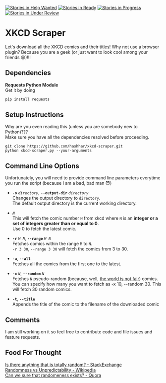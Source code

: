 [![Stories in Help Wanted](https://badge.waffle.io/hashhar/xkcd-scraper.png?label=help%20wanted&title=help%20wanted)](https://waffle.io/hashhar/xkcd-scraper)
[![Stories in Ready](https://badge.waffle.io/hashhar/xkcd-scraper.png?label=ready&title=Ready)](https://waffle.io/hashhar/xkcd-scraper)
[![Stories in Progress](https://badge.waffle.io/hashhar/xkcd-scraper.png?label=in%20progress&title=In%20Progress)](https://waffle.io/hashhar/xkcd-scraper)
[![Stories in Under Review](https://badge.waffle.io/hashhar/xkcd-scraper.png?label=under%20review&title=Under%20Review)](https://waffle.io/hashhar/xkcd-scraper)
# XKCD Scraper

Let's download all the XKCD comics and their titles! Why not use a browser plugin? Because you are a geek (or just want to look cool among your friends :satisfied:)!!!

## Dependencies

**Requests Python Module**  
Get it by doing
```python
pip install requests
```

## Setup Instructions

Why are you even reading this (unless you are somebody new to Python)???  
Make sure you have all the dependencies resolved before proceeding.

```github
git clone https://github.com/hashhar/xkcd-scraper.git
python xkcd-scraper.py --your-arguments
```

## Command Line Options

Unfortunately, you will need to provide command line parameters everytime you run the script (because I am a bad, bad man :smiling_imp:)

- **`-o`** *`directory`*, **`--output-dir`** *`directory`*  
Changes the output directory to `directory`.  
The default output directory is the current working directory.

- *`N`*  
This will fetch the comic number `N` from xkcd where `N` is an **integer or a set of integers greater than or equal to 0**.  
Use 0 to fetch the latest comic.

- **`-r`** *`M N`*, **`--range`** *`M N`*  
Fetches comics within the range `M` to `N`.  
`-r 3 30`, `--range 3 30` will fetch the comics from 3 to 30.

- **`-a`**, **`--all`**  
Fetches all the comics from the first one to the latest.

- **`-x`** *`N`*, **`--random`** *`N`*  
Fetches `N` pseudo-random (because, well, <a href="#food-for-thought">the world is not fair</a>) comics. You can specify how many you want to fetch as -x 10, --random 30. This will fetch 30 random comics.

- **`-t`**, **`--title`**  
Appends the title of the comic to the filename of the downloaded comic

## Comments

I am still working on it so feel free to contribute code and file issues and feature requests.

## Food For Thought

[Is there anything that is totally random? - StackExchange](http://philosophy.stackexchange.com/questions/2439/is-there-anything-that-is-totally-random)  
[Randomness vs Unpredictability - Wikipedia](https://en.wikipedia.org/wiki/Randomness#Randomness_versus_unpredictability)  
[Can we sure that randomeness exists? - Quora](https://www.quora.com/Can-we-be-sure-that-true-randomness-exists-Can-it-be-proven-that-anything-is-truly-random)
